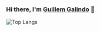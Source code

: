 ### Hi there, I'm <a href="https://galind.dev" target="_blank">Guillem Galindo</a> 👋

![Top Langs](https://github-readme-stats.vercel.app/api/top-langs/?username=galind)
